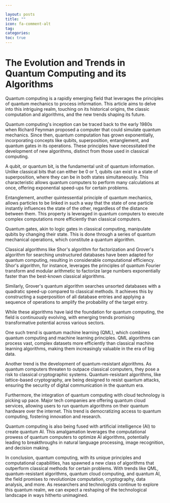 ```yaml
---

layout: posts
title: ""
icon: fa-comment-alt
tag: 
categories: 
toc: true
---
```



# The Evolution and Trends in Quantum Computing and its Algorithms

Quantum computing is a rapidly emerging field that leverages the principles of quantum mechanics to process information. This article aims to delve into this intriguing realm, touching on its historical origins, the classic computation and algorithms, and the new trends shaping its future.

Quantum computing's inception can be traced back to the early 1980s when Richard Feynman proposed a computer that could simulate quantum mechanics. Since then, quantum computation has grown exponentially, incorporating concepts like qubits, superposition, entanglement, and quantum gates in its operations. These principles have necessitated the development of new algorithms, distinct from those used in classical computing.

A qubit, or quantum bit, is the fundamental unit of quantum information. Unlike classical bits that can either be 0 or 1, qubits can exist in a state of superposition, where they can be in both states simultaneously. This characteristic allows quantum computers to perform many calculations at once, offering exponential speed-ups for certain problems.

Entanglement, another quintessential principle of quantum mechanics, allows particles to be linked in such a way that the state of one particle instantly influences the state of the other, regardless of the distance between them. This property is leveraged in quantum computers to execute complex computations more efficiently than classical computers.

Quantum gates, akin to logic gates in classical computing, manipulate qubits by changing their state. This is done through a series of quantum mechanical operations, which constitute a quantum algorithm.

Classical algorithms like Shor's algorithm for factorization and Grover's algorithm for searching unstructured databases have been adapted for quantum computing, resulting in considerable computational efficiency. Shor's algorithm, for instance, leverages the principles of quantum Fourier transform and modular arithmetic to factorize large numbers exponentially faster than the best-known classical algorithms.

Similarly, Grover's quantum algorithm searches unsorted databases with a quadratic speed-up compared to classical methods. It achieves this by constructing a superposition of all database entries and applying a sequence of operations to amplify the probability of the target entry.

While these algorithms have laid the foundation for quantum computing, the field is continuously evolving, with emerging trends promising transformative potential across various sectors.

One such trend is quantum machine learning (QML), which combines quantum computing and machine learning principles. QML algorithms can process vast, complex datasets more efficiently than classical machine learning algorithms, making them increasingly valuable in the era of big data.

Another trend is the development of quantum-resistant algorithms. As quantum computers threaten to outpace classical computers, they pose a risk to classical cryptographic systems. Quantum-resistant algorithms, like lattice-based cryptography, are being designed to resist quantum attacks, ensuring the security of digital communication in the quantum era.

Furthermore, the integration of quantum computing with cloud technology is picking up pace. Major tech companies are offering quantum cloud services, allowing users to run quantum algorithms on their quantum hardware over the internet. This trend is democratizing access to quantum computing, fostering innovation and research.

Quantum computing is also being fused with artificial intelligence (AI) to create quantum AI. This amalgamation leverages the computational prowess of quantum computers to optimize AI algorithms, potentially leading to breakthroughs in natural language processing, image recognition, and decision making.

In conclusion, quantum computing, with its unique principles and computational capabilities, has spawned a new class of algorithms that outperform classical methods for certain problems. With trends like QML, quantum-resistant algorithms, quantum cloud computing, and quantum AI, the field promises to revolutionize computation, cryptography, data analysis, and more. As researchers and technologists continue to explore this quantum realm, we can expect a reshaping of the technological landscape in ways hitherto unimagined.